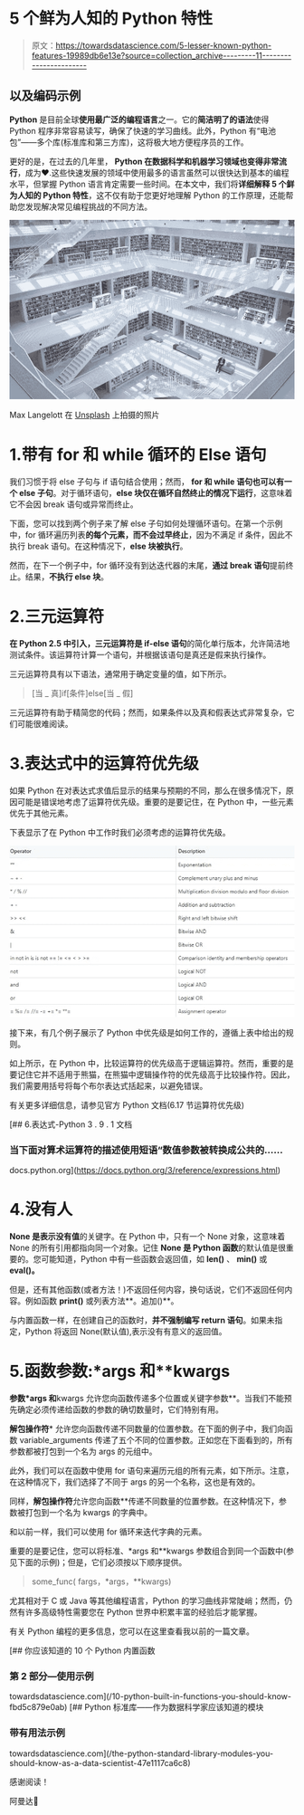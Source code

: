 # 5 个鲜为人知的 Python 特性

> 原文：<https://towardsdatascience.com/5-lesser-known-python-features-19989db6e13e?source=collection_archive---------11----------------------->

## 以及编码示例

**Python** 是目前全球**使用最广泛的编程语言**之一。它的**简洁明了的语法**使得 Python 程序非常容易读写，确保了快速的学习曲线。此外，Python 有“电池包”——多个库(标准库和第三方库)，这将极大地方便程序员的工作。

更好的是，在过去的几年里， **Python 在数据科学和机器学习领域也变得非常流行**，成为❤️.这些快速发展的领域中使用最多的语言虽然可以很快达到基本的编程水平，但掌握 Python 语言肯定需要一些时间。在本文中，我们将**详细解释 5 个鲜为人知的 Python 特性**，这不仅有助于您更好地理解 Python 的工作原理，还能帮助您发现解决常见编程挑战的不同方法。

![](img/3b89b56636c1b8c295dd3fae40828ad5.png)

Max Langelott 在 [Unsplash](https://unsplash.com/?utm_source=medium&utm_medium=referral) 上拍摄的照片

# 1.带有 for 和 while 循环的 Else 语句

我们习惯于将 else 子句与 if 语句结合使用；然而， **for 和 while 语句也可以有一个 else 子句**。对于循环语句，**else 块仅在循环自然终止的情况下运行**，这意味着它不会因 break 语句或异常而终止。

下面，您可以找到两个例子来了解 else 子句如何处理循环语句。在第一个示例中，for 循环遍历列表**的每个元素，而不会过早终止**，因为不满足 if 条件，因此不执行 break 语句。在这种情况下，**else 块被执行**。

然而，在下一个例子中，for 循环没有到达迭代器的末尾，**通过 break 语句**提前终止。结果，**不执行 else 块**。

# 2.三元运算符

**在 Python 2.5 中引入，三元运算符是 if-else 语句**的简化单行版本，允许简洁地测试条件。该运算符计算一个语句，并根据该语句是真还是假来执行操作。

三元运算符具有以下语法，通常用于确定变量的值，如下所示。

> [当 _ 真]if[条件]else[当 _ 假]

三元运算符有助于精简您的代码；然而，如果条件以及真和假表达式非常复杂，它们可能很难阅读。

# 3.表达式中的运算符优先级

如果 Python 在对表达式求值后显示的结果与预期的不同，那么在很多情况下，原因可能是错误地考虑了运算符优先级。重要的是要记住，在 Python 中，一些元素优先于其他元素。

下表显示了在 Python 中工作时我们必须考虑的运算符优先级。

![](img/d5327f4bf3b7f946bd0753c3938bc1de.png)

接下来，有几个例子展示了 Python 中优先级是如何工作的，遵循上表中给出的规则。

如上所示，在 Python 中，比较运算符的优先级高于逻辑运算符。然而，重要的是要记住它并不适用于熊猫，在熊猫中逻辑操作符的优先级高于比较操作符。因此，我们需要用括号将每个布尔表达式括起来，以避免错误。

有关更多详细信息，请参见官方 Python 文档(6.17 节运算符优先级)

 [## 6.表达式-Python 3 . 9 . 1 文档

### 当下面对算术运算符的描述使用短语“数值参数被转换成公共的……

docs.python.org](https://docs.python.org/3/reference/expressions.html) 

# 4.没有人

**None 是表示没有值**的关键字。在 Python 中，只有一个 None 对象，这意味着 None 的所有引用都指向同一个对象。记住 **None 是 Python 函数**的默认值是很重要的。您可能知道，Python 中有一些函数会返回值，如 **len()** 、 **min()** 或 **eval()。**

但是，还有其他函数(或者方法！)不返回任何内容，换句话说，它们不返回任何内容。例如函数 **print()** 或列表方法**。追加()**。

与内置函数一样，在创建自己的函数时，**并不强制编写 return 语句**。如果未指定，Python 将返回 None(默认值),表示没有有意义的返回值。

# 5.函数参数:*args 和**kwargs

**参数*args 和**kwargs 允许您向函数传递多个位置或关键字参数**。当我们不能预先确定必须传递给函数的参数的确切数量时，它们特别有用。

**解包操作符*** 允许您向函数传递不同数量的位置参数。在下面的例子中，我们向函数 variable_arguments 传递了五个不同的位置参数。正如您在下面看到的，所有参数都被打包到一个名为 args 的元组中。

此外，我们可以在函数中使用 for 语句来遍历元组的所有元素，如下所示。注意，在这种情况下，我们选择了不同于 args 的另一个名称，这也是有效的。

同样，**解包操作符**允许您向函数**传递不同数量的位置参数。在这种情况下，参数被打包到一个名为 kwargs 的字典中。

和以前一样，我们可以使用 for 循环来迭代字典的元素。

重要的是要记住，您可以将标准、*args 和**kwargs 参数组合到同一个函数中(参见下面的示例)；但是，它们必须按以下顺序提供。

> some_func( fargs，*args，**kwargs)

尤其相对于 C 或 Java 等其他编程语言，Python 的学习曲线非常陡峭；然而，仍然有许多高级特性需要您在 Python 世界中积累丰富的经验后才能掌握。

有关 Python 编程的更多信息，您可以在这里查看我以前的一篇文章。

[](/10-python-built-in-functions-you-should-know-fbd5c879e0ab) [## 你应该知道的 10 个 Python 内置函数

### 第 2 部分—使用示例

towardsdatascience.com](/10-python-built-in-functions-you-should-know-fbd5c879e0ab) [](/the-python-standard-library-modules-you-should-know-as-a-data-scientist-47e1117ca6c8) [## Python 标准库——作为数据科学家应该知道的模块

### 带有用法示例

towardsdatascience.com](/the-python-standard-library-modules-you-should-know-as-a-data-scientist-47e1117ca6c8) 

感谢阅读！

阿曼达💜